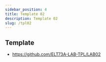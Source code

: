 ```yaml
---
sidebar_position: 4
title: Template 02
description: Template 02
slug: /tpl02
---
```


## Template
- https://github.com/ELT73A-LAB-TPL/LAB02
